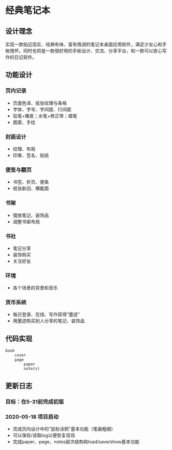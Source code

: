# 经典笔记本

## 设计理念

实现一款贴近现实、经典有味、富有情调的笔记本桌面应用软件，满足少女心和手帐情怀。同时也将是一款很好用的手帐设计、交流、分享平台，和一款可以安心写作的日记软件。

## 功能设计

### 页内记录

- 页面色泽、纸张纹理与条格
- 字体、字号、字间距、行间距
- 铅笔+橡皮；水笔+修正带；蜡笔
- 图案、手绘

### 封面设计

- 纹理、布局
- 印章、签名、贴纸

### 便签与翻页

- 书签、折页、便条
- 纸张新旧、横截面

### 书架

- 摆放笔记、装饰品
- 调整书架布局

### 书社

- 笔记分享
- 装饰购买
- 关注好友

### 环境

- 各个场景的背景和音乐

### 货币系统

- 每日登录、在线、写作获得“墨迹”
- 用墨迹购买别人分享的笔记、装饰品

## 代码实现

	book
		cover
		page
			paper
			note(s)




## 更新日志

### 目标：在5-31前完成初版

### 2020-05-18 项目启动

- 完成页内设计中的“鼠标涂鸦”基本功能（笔画粗细）
- 可以保存/读取log以便恢复现场
- 完成paper、page、notes层次结构和load/save/show基本功能